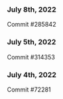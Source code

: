 ### July 8th, 2022

Commit #285842

### July 5th, 2022

Commit #314353


### July 4th, 2022

Commit #72281
